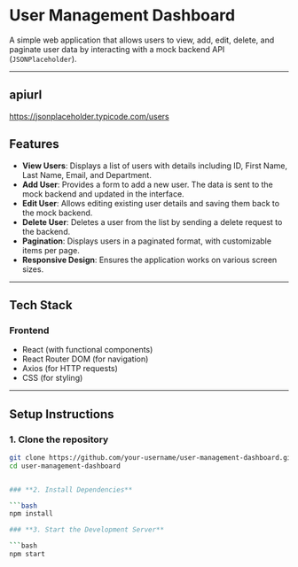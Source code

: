 # **User Management Dashboard**

A simple web application that allows users to view, add, edit, delete, and paginate user data by interacting with a mock backend API (`JSONPlaceholder`).

---

## **apiurl**
https://jsonplaceholder.typicode.com/users

## **Features**

- **View Users**: Displays a list of users with details including ID, First Name, Last Name, Email, and Department.
- **Add User**: Provides a form to add a new user. The data is sent to the mock backend and updated in the interface.
- **Edit User**: Allows editing existing user details and saving them back to the mock backend.
- **Delete User**: Deletes a user from the list by sending a delete request to the backend.
- **Pagination**: Displays users in a paginated format, with customizable items per page.
- **Responsive Design**: Ensures the application works on various screen sizes.

---

## **Tech Stack**

### **Frontend**
- React (with functional components)
- React Router DOM (for navigation)
- Axios (for HTTP requests)
- CSS (for styling)

---

## **Setup Instructions**

### **1. Clone the repository**

```bash
git clone https://github.com/your-username/user-management-dashboard.git
cd user-management-dashboard


### **2. Install Dependencies**

```bash 
npm install

### **3. Start the Development Server**

```bash 
npm start 

